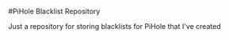 #PiHole Blacklist Repository

Just a repository for storing blacklists for PiHole that I've created
